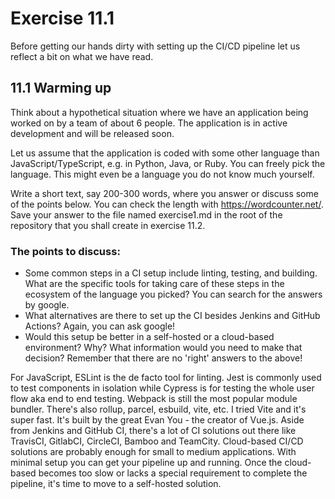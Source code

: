 # Exercise 11.1

Before getting our hands dirty with setting up the CI/CD pipeline let us reflect a bit on what we have read.

## 11.1 Warming up

Think about a hypothetical situation where we have an application being worked on by a team of about 6 people. The application is in active development and will be released soon.

Let us assume that the application is coded with some other language than JavaScript/TypeScript, e.g. in Python, Java, or Ruby. You can freely pick the language. This might even be a language you do not know much yourself.

Write a short text, say 200-300 words, where you answer or discuss some of the points below. You can check the length with https://wordcounter.net/. Save your answer to the file named exercise1.md in the root of the repository that you shall create in exercise 11.2.

### The points to discuss:

- Some common steps in a CI setup include linting, testing, and building. What are the specific tools for taking care of these steps in the ecosystem of the language you picked? You can search for the answers by google.
- What alternatives are there to set up the CI besides Jenkins and GitHub Actions? Again, you can ask google!
- Would this setup be better in a self-hosted or a cloud-based environment? Why? What information would you need to make that decision?
  Remember that there are no 'right' answers to the above!

For JavaScript, ESLint is the de facto tool for linting. Jest is commonly used to test components in isolation while Cypress is for testing the whole user flow aka end to end testing. Webpack is still the most popular module bundler. There's also rollup, parcel, esbuild, vite, etc. I tried Vite and it's super fast. It's built by the great Evan You - the creator of Vue.js.
Aside from Jenkins and GitHub CI, there's a lot of CI solutions out there like TravisCI, GitlabCI, CircleCI, Bamboo and TeamCity.
Cloud-based CI/CD solutions are probably enough for small to medium applications. With minimal setup you can get your pipeline up and running. Once the cloud-based becomes too slow or lacks a special requirement to complete the pipeline, it's time to move to a self-hosted solution.
